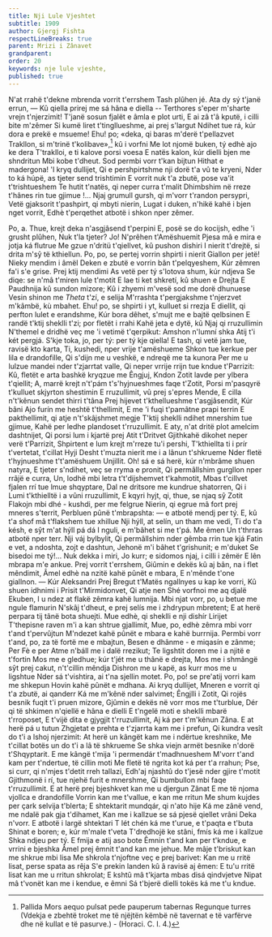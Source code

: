 ```yaml
---
title: Nji Lule Vjeshtet
subtitle: 1909
author: Gjergj Fishta
respectLineBreaks: true
parent: Mrizi i Zânavet
grandparent:
order: 20
keywords: nje lule vjeshte,
published: true
---
```


N'at rrahë t'dekne mbrenda vorrit t'errshem
Tash plûhen jé. Ata dy sý t'janë errun,
— Kû qiella prirej me sá hâna e diella  --
Terthores s'eper m'sharte vrejn t'njerzimit!
T'janë sosun fjalët e âmla e plot urti,
E ai zâ t'â kputë, i cilli bite m'zêmer
Si kumë liret t'tingllueshme, ai prej s'largut
Ndihet tue rá, kúr dora e prekë e msueme!
Ehu! po; «deka, qi baras m'derë t'pellazvet
Trakllon, si m'trinë t'kolibave»,[^1] kû i vorfni
Me lot njomë buken, tý edhè ajo ke dera
T'traklloi, e ti kalove porsi voesa
E natës kalon, kúr dielli bjen me shndritun
Mbi kobe t'dheut. Sod permbi vorr t'kan bijtun
Hithat e madergona! 'I kryq dullijet,
Qi e pershpirtshme nji dorë t'a vû te kryeni,
Nder to ká húpë, as tjeter send trishtimin
E vorrit nuk t'a zbutë, pose va'it t'trishtueshem
Te hutit t'natës, qi neper curra t'malit
Dhimbshim në rreze t'hânes rin tue gjimue !...
Njaj grumull gursh, qi m'vorr t'randon persypri,
Vetë gjaksorit t'pashpirt, qi mbyti nierin,
Lugat i duken, n'hikë kahë i bjen nget vorrit,
Edhè t'perqethet atbotë i shkon nper zêmer.

Po, a. Thue, krejt deka n'asgjâsend t'perpini
E, posë se do kocijsh, edhe 'i grusht plûhen,
Nuk t'la tjeter? Jo! N'prêhen t'Amëshuemit
Pjesa mâ e mira e jotja ká flutrue
Me gzue n'dritü t'qiellvet, kû pushon dishiri
I nierit t'drejtë, si drita m'sŷ të kthiellun.
Po, po, se pertej vorrin shpirti i nierit
Giallon per jetë! Nieky mendim i âmël
Deken e zbutë e vorrin bân t'pelqyeshem,
Kúr zêmren fa'i s'e grise. Prej ktij mendimi
As vetë per tý s'lotova shum, kúr ndjeva
Se diqe: se n'mâ t'miren lule t'motit
E lae ti ket shkretí, kû shuen e Drejta
E Paudhnija kû sundon mizore;
Kû i zhyemi m'vesë sod me dorë dhunuese
Vesin shinon me _Theta_ t'zí, e selija
M'rrashta t'pergjakshme t'njerzvet m'kâmbë, kù mbahet.
Ehu! po, se shpirti i yt, kulluet si rrezja
E diellit, qi perfton lulet e erandshme,
Kúr bora dêhet, s'mujt me e bajtë qelbsinen
E randë t'ktij sheklli t'zi; por fletët i rrahi
Kahë jeta e dytë, kû Njaj qi rruzullimin
N'themel e dridhë veç me 'i vetimë t'qerpikut:
Amshon n'lumní shka Atij t'i két pergjá.
S'kje toka, jo, per tý: per tý kje qiella!
E tash, qi vetë jam tue, ravisë kto karta,
Ti, kushedi, nper vrije t'amëshueme
Shkon tue kerkue per lila e drandofille,
Qi s'dijn me u veshkë, e ndreqë me ta kunora
Per me u lulzue mandei nder t'zjarrtat valle,
Qi neper vrrije rrijn tue kndue t'Parrizit:
Kû, fletët e arta bashkë kryqzue me Êngjuj,
Kndon Zotit lavde per ylbera t'qiellit;
A, marrë krejt n't'pám t's'hyjnueshmes faqe t'Zotit,
Porsi m'pasqyrë t'kulluet skjyrton shestimin
E rruzullimit, vû prej s'epres Mende,
E cilla n't'kênun sendet thirri t'tâna
Prej hijevet t'kthellueshme t'asgjâsendit,
Kúr bâni Ajo furín me heshtë t'thellimit,
E me 'i fuqi t'pamâtne prapi terrin
E pakthellimit, qi atje n't'skâjshmet megje
T'ktij sheklli ndihet mnershim tue gjimue,
Kahë per ledhe plandoset t'rruzullimit.
E aty, n'at dritë plot amelcim dashtnijet,
Qi porsi lum i kjartë prej Atit t'Dritvet
Gjithkahë dikohet neper verë t'Parrizit,
Shpirtent e lum krejt m'rreze tu'i pershi,
T'kthiellta ti i prír t'vertetat, t'cillat Hyji
Desht t'muzta nierit me i a lânun t'shkrueme
Nder fletë t'hyjnueshme t't'amëshuem Unjillit.
Oh! sá e sá herë, kúr n'mbrâme shuen natyra,
E tjeter s'ndihet, veç se rryma e pronit,
Qi permâllshim gurgllon nper rrâjë e curra,
Un, lodhë mbi letra t't'dijshemvet t'kahmotit,
Mbas t'cillvet fjalen rrí tue lmue shqyptare,
Dal ne dritsore me kundrue shatorren,
Qi i Lumi t'kthielltë i a vûni rruzullimit,
E kqyri hyjt, qi, thue, se njaq sŷ Zotit
Flakojn mbi dhé - kushdi, per me felgrue
Nierin, qi egrue mâ fort prej mneres s'territ,
Perbluen pûnë t'mbrapshta: — e atbotë mendj per tý.
E, kû t'a shof mâ t'flakshem tue xhillue
Nji hýll, at selín, un tham me vedi,
Ti do t'a késh, e sŷt m'at hýll pá dá
I nguli, e m'bâhet si me t'pá. Me êmen
Un t'thrras atbotë nper terr. Nji váj bylbylit,
Qi permâllshim nder gêmba rrin tue kjá
Fatin e vet, a ndoshta, zojt e dashtun,
Jehonë m'i bâhet t'grishunit; e m'duket
Se bisedoi me tý!... Nuk dekka i miri,
Jo kurr; e sidomos njaj, i cilli i zêmër
E lên mbrapa m'e ankue. Prej vorrit t'errshem,
Giûmin e dekës kû aj bân, na i flet mêndimit,
Âmel edhè na nzitë kahë pûnët e mbara,
E n'mênde t'one giallnon. — Kúr Aleksandri
Prej Bregut t'Matës ngallnyes u kap ke vorri,
Kû shuen idhnimi i Prisit t'Mirmidonvet,
Qi atje nen Shé vorfnoi me aq djalë Ekuben,
I u ndez at flakë zêmra kahë lumnija.
Mbi njat vorr, po, u betue me ngule flamurin
N'skâj t'dheut, e prej selís me i zhdrypun mbretent;
E at herë perpara tij tânë bota shuejti.
Mue edhè, qi sheklli e nji dishír Lirijet
T'thepisne raven m'i a kan shtrue gjallimit,
Mue, po, edhè zêmra mbi vorr t'and t'pervûjtun
M'ndezet kahë pûnët e mbara e kahë burrnija.
Permbi vorr t'and, po, za të fortë me e mbajtun,
Besen e dhânme - e miqasín e zânme;
Per Fè e per Atme n'báll me i dalë rrezikut;
Te ligshtit doren me i a njitë e t'fortin
Mos me e gledhue; kúr t'jét me u thânë e drejta,
Mos me i shmângë sŷt prej cakut, n't'cillin mêndja
Dishron me u kapë, as kurr mos me u ligshtue
Nder sá t'vishtira, ai t'na sjellin motet.
Po, po! se pre'atij vorri kam me shkepun
Hovin kahë pûnët e mdhana. Ai kryq dullijet,
Mneren e vorrit qi t'a zbutë, ai qanderr
Ká me m'kênë nder salvimet; Êngjlli i Zotit,
Qi rojës besnik fuqit t'i pruen mizore,
Gjûmin e dekës në vorr mos me t'turblue,
Dér qi të shkimen n'qiellë e hâna e dielli
E t'ngelë moti e sheklli mbarë t'rroposet,
E t'vijë dita e gjygjit t'rruzullimit,
Aj ká per t'm'kênun Zâna. E at herë pá u tutun
Zhgjetat e prehta e t'zjarrta kam me i prefun,
Qi kundra vesît do t'i a lshoj njerzimit:
At herë un kângët kam me i ndërtue kreshnike,
Me t'cillat botës un do t'i a lâ të shkrueme
Se shka viejn armët besnike n'dorë t'Shqyptarit.
E me kângë t'mija 'i permendár t'madhnueshem
M'vorr t'and kam per t'ndertue, të cillin moti
Me fletë të ngrita kot ká per t'a rrahun;
Pse, si curr, qi n'mjes t'detit rreh tallazi,
Edh'aj njashtû do t'jesë nder gjire t'motit
Gjithmonë i rí, tue njehë furit e mnershme,
Qi bumbullon mbi faqe t'rruzullimit.
E at herë prej bjeshkvet kan me u djergun Zânat
E me të njoma vjollca e drandofille
Vorrin kan me t'vallue, e kan me rritun
Me shum kujdes per çark selvija t'blerta;
E shtektarit mundqár, qi n'ato hije
Ká me zânë vend, me ndalë pak gja t'dihamet,
Kan me i kallzue se sá pjesë qiellet vrâni
Deka n'vorr. E atbotë i largë shtektari
T lét chén ká me t'urue, e t'paqta e t'buta
Shinat e boren; e, kúr m'male t'veta
T'dredhojë ke stâni, fmís ká me i kallzue
Shka ndjeu per tý. E fmija e atij aso bote
Êmnin t'and kan per t'kndue, e vrrini e bjeshka
Âmel prej êmnit t'and kan me jehue.
Me mâje t'briskut kan me shkrue mbi lisa
Me shkrola t'njoftne veç e prej barivet:
Kan me u rritë lisat, perse spata as rêja
S'e prekin landen kû â ravisë aj êmen:
E tu'u rritë lisat kan me u rritun shkrolat;
E kshtû mâ t'kjarta mbas disá qindvjetve
Nipat mâ t'vonët kan me i kendue, e êmni
Sá t'bjerë dielli tokës ká me t'u kndue.



[^1]: Pallida Mors aequo pulsat pede pauperum tabernas Regunque turres
(Vdekja e zbehtë troket me të njëjtën këmbë në tavernat e të varfërve dhe në kullat e të pasurve.) - (Horaci. C. I. 4.)

